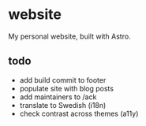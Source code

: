 # website

My personal website, built with Astro.

## todo

- add build commit to footer
- populate site with blog posts
- add maintainers to /ack
- translate to Swedish (i18n)
- check contrast across themes (a11y)
